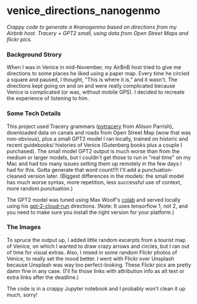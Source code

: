 # venice_directions_nanogenmo
*Crappy code to generate a #nanogenmo based on directions from my Airbnb host. Tracery + GPT2 small, using data from Open Street Maps and flickr pics.*

### Background Strory

When I was in Venice in mid-November, my AirBnB host tried to give me directions to some places he liked using a paper map.  Every time he circled a square and paused, I thought, "This is where it is," and it wasn't.  The directions kept going on and on and were really complicated because Venice is complicated (or was, without mobile GPS).  I decided to recreate the experience of listening to him.

### Some Tech Details

This project used Tracery grammars ([pytracery](https://github.com/aparrish/pytracery) from Allison Parrish), downloaded data on canals and roads from Open Street Map (wow that was non-obvious), plus a small GPT2 model I ran locally, trained on historic and recent guidebooks/ histories of Venice (Gutenberg books plus a couple I purchased). The small model GPT2 output is much worse than from the medium or larger models, but I couldn't get those to run in "real time" on my Mac and had too many issues setting them up remotely in the few days I had for this.  Gotta generate that word count!!!!  I'll add a punctuation-cleaned version later.  (Biggest differences in the models: the small model has much worse syntax, more repetition, less successful use of context, more random punctuation.)

The GPT2 model was tuned using Max Woolf's [colab](https://colab.research.google.com/drive/1VLG8e7YSEwypxU-noRNhsv5dW4NfTGce#scrollTo=aeXshJM-Cuaf) and served locally using his [gpt-2-cloud-run](https://github.com/minimaxir/gpt-2-cloud-run) directions.  (Note: It uses tensorflow 1, not 2, and you need to make sure you install the right version for your platform.)

### The Images

To spruce the output up, I added little random excerpts from a tourist map of Venice, on which I wanted to draw crazy arrows and circles, but I ran out of time for visual extras.  Also, I mixed in some random Flickr photos of Venice, to really set the mood better.   I went with Flickr over Unsplash because Unsplash was way too perfect-looking.  These Flickr pics are pretty damn fine in any case. (I'll fix those links with attribution info as alt text or extra links after the deadline.)

The code is in a crappy Jupyter notebook and I probably won't clean it up much, sorry!
